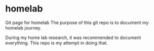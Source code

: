 # homelab
Git page for homelab 
The purpose of this git repo is to document my homelab journey. 

During my home lab research, it was recommended to document everything. This repo is my attempt in doing that.


